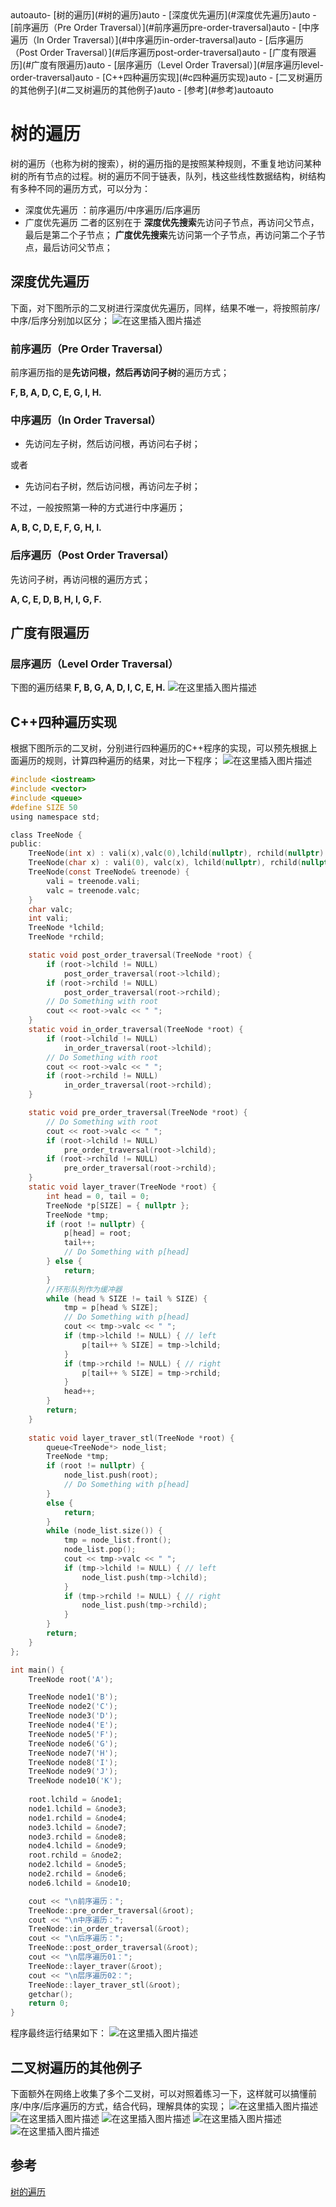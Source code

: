 ﻿<!-- TOC -->autoauto- [树的遍历](#树的遍历)auto    - [深度优先遍历](#深度优先遍历)auto        - [前序遍历（Pre Order Traversal）](#前序遍历pre-order-traversal)auto        - [中序遍历（In Order Traversal）](#中序遍历in-order-traversal)auto        - [后序遍历（Post Order Traversal）](#后序遍历post-order-traversal)auto    - [广度有限遍历](#广度有限遍历)auto        - [层序遍历（Level Order Traversal）](#层序遍历level-order-traversal)auto    - [C++四种遍历实现](#c四种遍历实现)auto    - [二叉树遍历的其他例子](#二叉树遍历的其他例子)auto    - [参考](#参考)autoauto<!-- /TOC -->

# 树的遍历
树的遍历（也称为树的搜索），树的遍历指的是按照某种规则，不重复地访问某种树的所有节点的过程。树的遍历不同于链表，队列，栈这些线性数据结构，树结构有多种不同的遍历方式，可以分为：
- 深度优先遍历 ：前序遍历/中序遍历/后序遍历
- 广度优先遍历
二者的区别在于
**深度优先搜索**先访问子节点，再访问父节点，最后是第二个子节点；
**广度优先搜索**先访问第一个子节点，再访问第二个子节点，最后访问父节点；
## 深度优先遍历
下面，对下图所示的二叉树进行深度优先遍历，同样，结果不唯一，将按照前序/中序/后序分别加以区分；
![在这里插入图片描述](https://img-blog.csdnimg.cn/20190713213042278.png?x-oss-process=image/watermark,type_ZmFuZ3poZW5naGVpdGk,shadow_10,text_aHR0cHM6Ly9ibG9nLmNzZG4ubmV0L3UwMTA2MzIxNjU=,size_16,color_FFFFFF,t_70)
### 前序遍历（Pre Order Traversal）
前序遍历指的是**先访问根，然后再访问子树**的遍历方式；

**F, B, A, D, C, E, G, I, H.**

### 中序遍历（In Order Traversal）

- 先访问左子树，然后访问根，再访问右子树；

或者

- 先访问右子树，然后访问根，再访问左子树；

不过，一般按照第一种的方式进行中序遍历；

**A, B, C, D, E, F, G, H, I.**

### 后序遍历（Post Order Traversal）
先访问子树，再访问根的遍历方式；

**A, C, E, D, B, H, I, G, F.**


## 广度有限遍历

### 层序遍历（Level Order Traversal）
下图的遍历结果 **F, B, G, A, D, I, C, E, H.**
![在这里插入图片描述](https://img-blog.csdnimg.cn/20190713212832538.png?x-oss-process=image/watermark,type_ZmFuZ3poZW5naGVpdGk,shadow_10,text_aHR0cHM6Ly9ibG9nLmNzZG4ubmV0L3UwMTA2MzIxNjU=,size_16,color_FFFFFF,t_70)
## C++四种遍历实现
根据下图所示的二叉树，分别进行四种遍历的C++程序的实现，可以预先根据上面遍历的规则，计算四种遍历的结果，对比一下程序；
![在这里插入图片描述](https://img-blog.csdnimg.cn/20190713172206461.png?x-oss-process=image/watermark,type_ZmFuZ3poZW5naGVpdGk,shadow_10,text_aHR0cHM6Ly9ibG9nLmNzZG4ubmV0L3UwMTA2MzIxNjU=,size_16,color_FFFFFF,t_70)
```c
#include <iostream>
#include <vector>
#include <queue>
#define SIZE 50
using namespace std;

class TreeNode {
public:
	TreeNode(int x) : vali(x),valc(0),lchild(nullptr), rchild(nullptr) {}
	TreeNode(char x) : vali(0), valc(x), lchild(nullptr), rchild(nullptr) {}
	TreeNode(const TreeNode& treenode) {
		vali = treenode.vali;
		valc = treenode.valc;
	}
	char valc;
	int vali;
	TreeNode *lchild;
	TreeNode *rchild;

	static void post_order_traversal(TreeNode *root) {
		if (root->lchild != NULL)
			post_order_traversal(root->lchild);
		if (root->rchild != NULL)
			post_order_traversal(root->rchild);
		// Do Something with root
		cout << root->valc << " ";
	}
	static void in_order_traversal(TreeNode *root) {
		if (root->lchild != NULL)
			in_order_traversal(root->lchild);
		// Do Something with root
		cout << root->valc << " ";
		if (root->rchild != NULL)
			in_order_traversal(root->rchild);
	}

	static void pre_order_traversal(TreeNode *root) {
		// Do Something with root
		cout << root->valc << " ";
		if (root->lchild != NULL)
			pre_order_traversal(root->lchild);
		if (root->rchild != NULL)
			pre_order_traversal(root->rchild);
	}
	static void layer_traver(TreeNode *root) {
		int head = 0, tail = 0;
		TreeNode *p[SIZE] = { nullptr };
		TreeNode *tmp;
		if (root != nullptr) {
			p[head] = root;
			tail++;
			// Do Something with p[head]			
		} else {
			return;
		}
		//环形队列作为缓冲器
		while (head % SIZE != tail % SIZE) {			
			tmp = p[head % SIZE];
			// Do Something with p[head]			
			cout << tmp->valc << " ";
			if (tmp->lchild != NULL) { // left
				p[tail++ % SIZE] = tmp->lchild;				
			}
			if (tmp->rchild != NULL) { // right
				p[tail++ % SIZE] = tmp->rchild;				
			}
			head++;
		}
		return;
	}	
	
	static void layer_traver_stl(TreeNode *root) {
		queue<TreeNode*> node_list;
		TreeNode *tmp;
		if (root != nullptr) {
			node_list.push(root);
			// Do Something with p[head]			
		}
		else {
			return;
		}
		while (node_list.size()) {		
			tmp = node_list.front();
			node_list.pop();
			cout << tmp->valc << " ";
			if (tmp->lchild != NULL) { // left
				node_list.push(tmp->lchild);
			}
			if (tmp->rchild != NULL) { // right
				node_list.push(tmp->rchild);
			}
		}
		return;
	}
};

int main() {
	TreeNode root('A');

	TreeNode node1('B');
	TreeNode node2('C');
	TreeNode node3('D');
	TreeNode node4('E');
	TreeNode node5('F');
	TreeNode node6('G');
	TreeNode node7('H');
	TreeNode node8('I');
	TreeNode node9('J');
	TreeNode node10('K');
	
	root.lchild = &node1;
	node1.lchild = &node3;
	node1.rchild = &node4;
	node3.lchild = &node7;
	node3.rchild = &node8;
	node4.lchild = &node9;
	root.rchild = &node2;
	node2.lchild = &node5;
	node2.rchild = &node6;
	node6.lchild = &node10;

	cout << "\n前序遍历：";
	TreeNode::pre_order_traversal(&root);
	cout << "\n中序遍历：";
	TreeNode::in_order_traversal(&root);
	cout << "\n后序遍历：";
	TreeNode::post_order_traversal(&root);
	cout << "\n层序遍历01：";
	TreeNode::layer_traver(&root);
	cout << "\n层序遍历02：";
	TreeNode::layer_traver_stl(&root);
	getchar();
	return 0;
}
```
程序最终运行结果如下：
![在这里插入图片描述](https://img-blog.csdnimg.cn/20190715154418922.png)

## 二叉树遍历的其他例子
下面额外在网络上收集了多个二叉树，可以对照着练习一下，这样就可以搞懂前序/中序/后序遍历的方式，结合代码，理解具体的实现；
![在这里插入图片描述](https://img-blog.csdnimg.cn/20190713172229369.png?x-oss-process=image/watermark,type_ZmFuZ3poZW5naGVpdGk,shadow_10,text_aHR0cHM6Ly9ibG9nLmNzZG4ubmV0L3UwMTA2MzIxNjU=,size_16,color_FFFFFF,t_70)
![在这里插入图片描述](https://img-blog.csdnimg.cn/20190713172239760.jpg?x-oss-process=image/watermark,type_ZmFuZ3poZW5naGVpdGk,shadow_10,text_aHR0cHM6Ly9ibG9nLmNzZG4ubmV0L3UwMTA2MzIxNjU=,size_16,color_FFFFFF,t_70)
![在这里插入图片描述](https://img-blog.csdnimg.cn/20190713172256669.png?x-oss-process=image/watermark,type_ZmFuZ3poZW5naGVpdGk,shadow_10,text_aHR0cHM6Ly9ibG9nLmNzZG4ubmV0L3UwMTA2MzIxNjU=,size_16,color_FFFFFF,t_70)
![在这里插入图片描述](https://img-blog.csdnimg.cn/20190713172306134.jpg)
![在这里插入图片描述](https://img-blog.csdnimg.cn/20190713172323933.png?x-oss-process=image/watermark,type_ZmFuZ3poZW5naGVpdGk,shadow_10,text_aHR0cHM6Ly9ibG9nLmNzZG4ubmV0L3UwMTA2MzIxNjU=,size_16,color_FFFFFF,t_70)
## 参考

[树的遍历](https://zh.wikipedia.org/wiki/%E6%A0%91%E7%9A%84%E9%81%8D%E5%8E%86)

